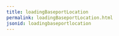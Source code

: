 ```yaml
---
title: loadingBaseportLocation
permalink: loadingBaseportLocation.html
jsonid: loadingbaseportlocation
---
```

